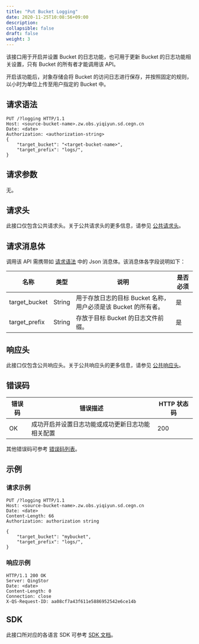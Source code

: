 ```yaml
---
title: "Put Bucket Logging"
date: 2020-11-25T10:08:56+09:00
description:
collapsible: false
draft: false
weight: 3
---
```


该接口用于开启并设置 Bucket 的日志功能，也可用于更新 Bucket 的日志功能相关设置，只有 Bucket 的所有者才能调用该 API。

开启该功能后，对象存储会将 Bucket 的访问日志进行保存，并按照固定的规则，以小时为单位上传至用户指定的 Bucket 中。

## 请求语法

```http
PUT /?logging HTTP/1.1
Host: <source-bucket-name>.zw.obs.yiqiyun.sd.cegn.cn
Date: <date>
Authorization: <authorization-string>
{
    "target_bucket": "<target-bucket-name>",
    "target_prefix": "logs/",
}
```

## 请求参数

无。

## 请求头

此接口仅包含公共请求头。关于公共请求头的更多信息，请参见 [公共请求头](/storage/object-storage/api/common_header/#请求头字段-request-header)。

## 请求消息体

调用该 API 需携带如 [请求语法](#请求语法) 中的 Json 消息体。该消息体各字段说明如下：

|名称|类型|说明|是否必须|
|--|--|--|--|
| target_bucket | String | 用于存放日志的目标 Bucket 名称，用户必须是该 Bucket 的所有者。 |  是 |
| target_prefix | String | 存放于目标 Bucket 的日志文件前缀。 | 是 |

## 响应头

此接口仅包含公共响应头。关于公共响应头的更多信息，请参见 [公共响应头](/storage/object-storage/api/common_header/#响应头字段-response-header)。

## 错误码

| 错误码 | 错误描述 | HTTP 状态码 |
| --- | --- | --- |
| OK | 成功开启并设置日志功能或成功更新日志功能相关配置 | 200 |

其他错误码可参考 [错误码列表](/storage/object-storage/api/error_code/#错误码列表)。

## 示例

### 请求示例

```http
PUT /?logging HTTP/1.1
Host: <source-bucket-name>.zw.obs.yiqiyun.sd.cegn.cn
Date: <date>
Content-Length: 66
Authorization: authorization string

{
    "target_bucket": "mybucket",
    "target_prefix": "logs/",
}
```

### 响应示例

```http
HTTP/1.1 200 OK
Server: QingStor
Date: <date>
Content-Length: 0
Connection: close
X-QS-Request-ID: aa08cf7a43f611e5886952542e6ce14b
```

## SDK

此接口所对应的各语言 SDK 可参考 [SDK 文档](/storage/object-storage/sdk/)。